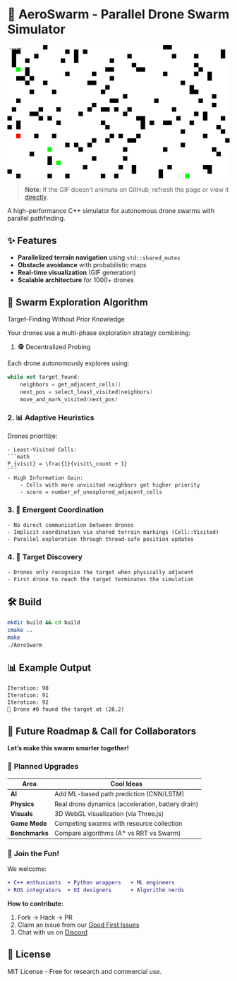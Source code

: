 # 🚀 AeroSwarm - Parallel Drone Swarm Simulator

![Demo GIF](docs/drone_sim.gif)  <!-- Your generated GIF here -->

> **Note**: If the GIF doesn't animate on GitHub, refresh the page or view it [directly](docs/simulation.gif).

A high-performance C++ simulator for autonomous drone swarms with parallel pathfinding.




## ✨ Features
- **Parallelized terrain navigation** using `std::shared_mutex`
- **Obstacle avoidance** with probabilistic maps
- **Real-time visualization** (GIF generation)
- **Scalable architecture** for 1000+ drones


## 🧠 Swarm Exploration Algorithm

Target-Finding Without Prior Knowledge

Your drones use a multi-phase exploration strategy combining:

1. 🕵️ Decentralized Probing

Each drone autonomously explores using:

```c++
while not target_found:
    neighbors = get_adjacent_cells()
    next_pos = select_least_visited(neighbors)
    move_and_mark_visited(next_pos)
```
### 2. 📊 Adaptive Heuristics

Drones prioritize:

    - Least-Visited Cells:
    ```math
    P_{visit} = \frac{1}{visit\_count + 1}
    ```
    - High Information Gain:
        - Cells with more unvisited neighbors get higher priority
        - score = number_of_unexplored_adjacent_cells

### 3. 🔀 Emergent Coordination
    - No direct communication between drones
    - Implicit coordination via shared terrain markings (Cell::Visited)
    - Parallel exploration through thread-safe position updates

### 4. 🎯 Target Discovery

    - Drones only recognize the target when physically adjacent
    - First drone to reach the target terminates the simulation

## 🛠️ Build
```bash
mkdir build && cd build
cmake ..
make
./AeroSwarm 
``` 

## 📊 Example Output
```
Iteration: 90
Iteration: 91
Iteration: 92
🎯 Drone #0 found the target at (20,2)
```


## 🚀 **Future Roadmap & Call for Collaborators**  
**Let’s make this swarm smarter together!**  

### 🔮 **Planned Upgrades**  
| Area           | Cool Ideas                                                                 |
|----------------|---------------------------------------------------------------------------|
| **AI**         | Add ML-based path prediction (CNN/LSTM)                                   |
| **Physics**    | Real drone dynamics (acceleration, battery drain)                         |
| **Visuals**    | 3D WebGL visualization (via Three.js)                                    |
| **Game Mode**  | Competing swarms with resource collection                                |
| **Benchmarks** | Compare algorithms (A* vs RRT vs Swarm)                                  |

### 🤝 **Join the Fun!**  
We welcome:  
```diff
+ C++ enthusiasts  + Python wrappers   + ML engineers  
+ ROS integrators  + UI designers      + Algorithm nerds
```

**How to contribute:**  
1. Fork → Hack → PR  
2. Claim an issue from our [Good First Issues](link-to-issues)  
3. Chat with us on [Discord](invite-link)  


## 📜 License

MIT License - Free for research and commercial use.





